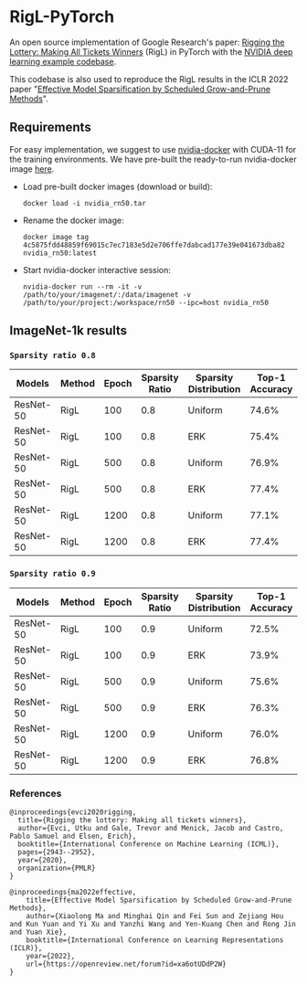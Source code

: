 # RigL-PyTorch

An open source implementation of Google Research's paper: [Rigging the Lottery: Making All Tickets Winners](https://proceedings.mlr.press/v119/evci20a/evci20a.pdf) (RigL) in PyTorch with the [NVIDIA deep learning example codebase](https://github.com/NVIDIA/DeepLearningExamples/tree/master/PyTorch/Classification/ConvNets). 

This codebase is also used to reproduce the RigL results in the ICLR 2022 paper "[Effective Model Sparsification by Scheduled Grow-and-Prune Methods](https://openreview.net/pdf?id=xa6otUDdP2W)".


## Requirements

For easy implementation, we suggest to use [nvidia-docker](https://github.com/NVIDIA/nvidia-docker) with CUDA-11 for the training environments.
We have pre-built the ready-to-run nvidia-docker image [here](https://drive.google.com/file/d/1kEXD8ZHXEoHIMSpAFKaKZh2SExoWHONy/view?usp=sharing).

- Load pre-built docker images (download or build): 
  
    `docker load -i nvidia_rn50.tar`


- Rename the docker image: 
  
    `docker image tag 4c5875fdd48859f69015c7ec7183e5d2e706ffe7dabcad177e39e041673dba82 nvidia_rn50:latest`


- Start nvidia-docker interactive session: 
  
    `nvidia-docker run --rm -it -v /path/to/your/imagenet/:/data/imagenet -v /path/to/your/project:/workspace/rn50 --ipc=host nvidia_rn50`



## ImageNet-1k results

### `Sparsity ratio 0.8`

| Models  | Method | Epoch | Sparsity Ratio | Sparsity Distribution | Top-1 Accuracy |
| ------------- | ------------- | ------------- | ------------- | ------------- | ------------- |
| ResNet-50 | RigL | 100 | 0.8 | Uniform | 74.6% |
| ResNet-50 | RigL | 100 | 0.8 | ERK | 75.4% |
| ResNet-50 | RigL | 500 | 0.8 | Uniform | 76.9% |
| ResNet-50 | RigL | 500 | 0.8 | ERK | 77.4% |
| ResNet-50 | RigL | 1200 | 0.8 | Uniform | 77.1% |
| ResNet-50 | RigL | 1200 | 0.8 | ERK | 77.4% |

### `Sparsity ratio 0.9`

| Models  | Method | Epoch | Sparsity Ratio | Sparsity Distribution | Top-1 Accuracy |
| ------------- | ------------- | ------------- | ------------- | ------------- | ------------- |
| ResNet-50 | RigL | 100 | 0.9 | Uniform | 72.5% |
| ResNet-50 | RigL | 100 | 0.9 | ERK | 73.9% |
| ResNet-50 | RigL | 500 | 0.9 | Uniform | 75.6% |
| ResNet-50 | RigL | 500 | 0.9 | ERK | 76.3% |
| ResNet-50 | RigL | 1200 | 0.9 | Uniform | 76.0% |
| ResNet-50 | RigL | 1200 | 0.9 | ERK | 76.8% |

### References
```
@inproceedings{evci2020rigging,
  title={Rigging the lottery: Making all tickets winners},
  author={Evci, Utku and Gale, Trevor and Menick, Jacob and Castro, Pablo Samuel and Elsen, Erich},
  booktitle={International Conference on Machine Learning (ICML)},
  pages={2943--2952},
  year={2020},
  organization={PMLR}
}

@inproceedings{ma2022effective,
    title={Effective Model Sparsification by Scheduled Grow-and-Prune Methods},
    author={Xiaolong Ma and Minghai Qin and Fei Sun and Zejiang Hou and Kun Yuan and Yi Xu and Yanzhi Wang and Yen-Kuang Chen and Rong Jin and Yuan Xie},
    booktitle={International Conference on Learning Representations (ICLR)},
    year={2022},
    url={https://openreview.net/forum?id=xa6otUDdP2W}
}
```


